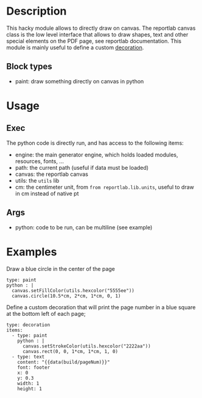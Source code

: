 # Description

This hacky module allows to directly draw on canvas. The reportlab canvas class is the low level interface that allows to draw shapes, text and other special elements on the PDF page, see reportlab documentation. This module is mainly useful to define a custom [decoration](../Decorator).

## Block types
- paint: draw something directly on canvas in python

# Usage
## Exec
The python code is directly run, and has access to the following items:

- engine: the main generator engine, which holds loaded modules, resources, fonts, ...
- path: the current path (useful if data must be loaded)
- canvas: the reportlab canvas
- utils: the `utils` lib
- cm: the centimeter unit, from `from reportlab.lib.units`, useful to draw in cm instead of native pt

## Args
- python: code to be run, can be multiline (see example)

# Examples
Draw a blue circle in the center of the page
```
type: paint
python : |
  canvas.setFillColor(utils.hexcolor("5555ee"))
  canvas.circle(10.5*cm, 2*cm, 1*cm, 0, 1)
```

Define a custom decoration that will print the page number in a blue square at the bottom left of each page;
```
type: decoration
items:
  - type: paint
    python : |
      canvas.setStrokeColor(utils.hexcolor("2222aa"))
      canvas.rect(0, 0, 1*cm, 1*cm, 1, 0)
  - type: text
    content: "{{data(build/pageNum)}}"
    font: footer
    x: 0
    y: 0.3
    width: 1
    height: 1
```
